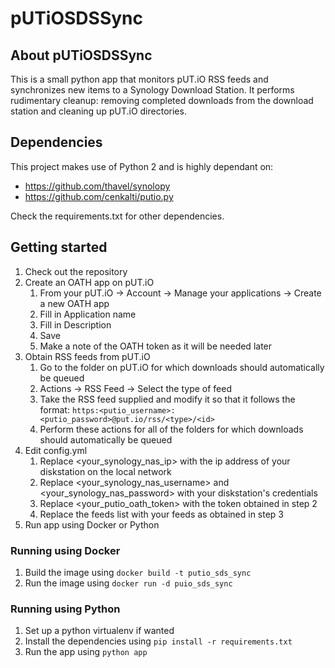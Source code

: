 # pUTiOSDSSync

## About pUTiOSDSSync

This is a small python app that monitors pUT.iO RSS feeds and synchronizes new items to a Synology Download Station.
It performs rudimentary cleanup: removing completed downloads from the download station and cleaning up pUT.iO directories.

## Dependencies

This project makes use of Python 2 and is highly dependant on:
- https://github.com/thavel/synolopy
- https://github.com/cenkalti/putio.py

Check the requirements.txt for other dependencies.

## Getting started
1. Check out the repository
2. Create an OATH app on pUT.iO
    1. From your pUT.iO -> Account -> Manage your applications -> Create a new OATH app
    2. Fill in Application name
    3. Fill in Description
    4. Save
    5. Make a note of the OATH token as it will be needed later
3. Obtain RSS feeds from pUT.iO
    1. Go to the folder on pUT.iO for which downloads should automatically be queued
    2. Actions -> RSS Feed -> Select the type of feed
    3. Take the RSS feed supplied and modify it so that it follows the format: `https:<putio_username>:<putio_password>@put.io/rss/<type>/<id>`
    4. Perform these actions for all of the folders for which downloads should automatically be queued
4. Edit config.yml
    1. Replace <your_synology_nas_ip> with the ip address of your diskstation on the local network
    2. Replace <your_synology_nas_username> and <your_synology_nas_password> with your diskstation's credentials
    3. Replace <your_putio_oath_token> with the token obtained in step 2
    4. Replace the feeds list with your feeds as obtained in step 3
5. Run app using Docker or Python

### Running using Docker
1. Build the image using `docker build -t putio_sds_sync`
2. Run the image using `docker run -d puio_sds_sync`

### Running using Python
1. Set up a python virtualenv if wanted
2. Install the dependencies using `pip install -r requirements.txt`
3. Run the app using `python app`
